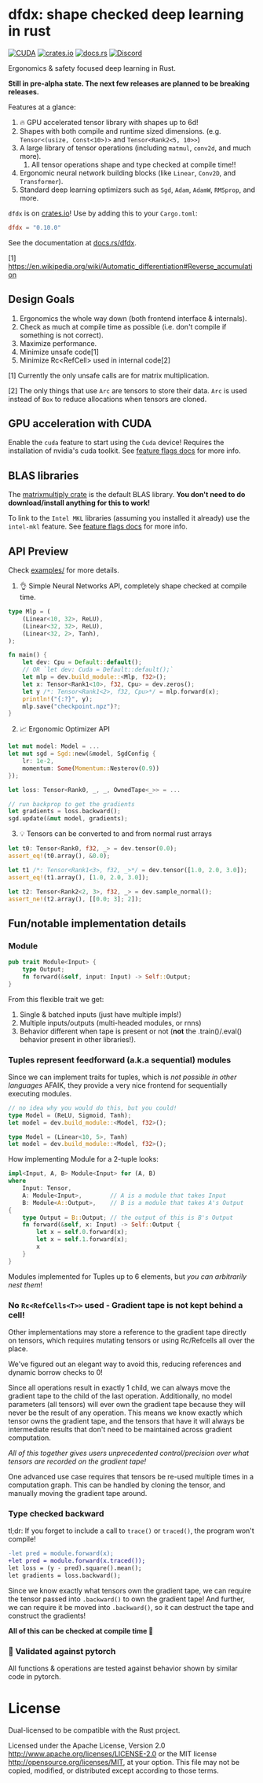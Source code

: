 # dfdx: shape checked deep learning in rust

[![CUDA](https://badgen.net/badge/CUDA/passing/green)](#)
[![crates.io](https://img.shields.io/crates/v/dfdx.svg)](https://crates.io/crates/dfdx)
[![docs.rs](https://img.shields.io/docsrs/dfdx)](https://docs.rs/dfdx)
[![Discord](https://badgen.net/badge/icon/discord?icon=discord&label)](https://discord.gg/AtUhGqBDP5)

Ergonomics & safety focused deep learning in Rust.

**Still in pre-alpha state. The next few releases are planned to be breaking releases.**

Features at a glance:
1. :fire: GPU accelerated tensor library with shapes up to 6d!
2. Shapes with both compile and runtime sized dimensions. (e.g. `Tensor<(usize, Const<10>)>` and `Tensor<Rank2<5, 10>>`)
3. A large library of tensor operations (including `matmul`, `conv2d`, and much more).
    1. All tensor operations shape and type checked at compile time!!
4. Ergonomic neural network building blocks (like `Linear`, `Conv2D`, and `Transformer`).
5. Standard deep learning optimizers such as `Sgd`, `Adam`, `AdamW`, `RMSprop`, and more.

`dfdx` is on [crates.io](https://crates.io/crates/dfdx)! Use by adding this to your `Cargo.toml`:

```toml
dfdx = "0.10.0"
```

See the documentation at [docs.rs/dfdx](https://docs.rs/dfdx).

[1] https://en.wikipedia.org/wiki/Automatic_differentiation#Reverse_accumulation

## Design Goals

1. Ergonomics the whole way down (both frontend interface & internals).
2. Check as much at compile time as possible (i.e. don't compile if something is not correct).
3. Maximize performance.
4. Minimize unsafe code[1]
5. Minimize Rc<RefCell<T>> used in internal code[2]

[1] Currently the only unsafe calls are for matrix multiplication.

[2] The only things that use `Arc` are tensors to store their data. `Arc` is used instead of `Box` to reduce
allocations when tensors are cloned.

## GPU acceleration with CUDA

Enable the `cuda` feature to start using the `Cuda` device! Requires the installation of nvidia's cuda toolkit. See [feature flags docs](https://docs.rs/dfdx/latest/dfdx/feature_flags/index.html) for more info.

## BLAS libraries

The [matrixmultiply crate](https://crates.io/crates/matrixmultiply) is the default BLAS library. **You don't need
to do download/install anything for this to work!**

To link to the `Intel MKL` libraries (assuming you installed it already) use the `intel-mkl` feature. See [feature flags docs](https://docs.rs/dfdx/latest/dfdx/feature_flags/index.html) for more info.

## API Preview

Check [examples/](examples/) for more details.

1. 👌 Simple Neural Networks API, completely shape checked at compile time.

```rust
type Mlp = (
    (Linear<10, 32>, ReLU),
    (Linear<32, 32>, ReLU),
    (Linear<32, 2>, Tanh),
);

fn main() {
    let dev: Cpu = Default::default();
    // OR `let dev: Cuda = Default::default();`
    let mlp = dev.build_module::<Mlp, f32>();
    let x: Tensor<Rank1<10>, f32, Cpu> = dev.zeros();
    let y /*: Tensor<Rank1<2>, f32, Cpu>*/ = mlp.forward(x);
    println!("{:?}", y);
    mlp.save("checkpoint.npz")?;
}
```

2. 📈 Ergonomic Optimizer API

```rust
let mut model: Model = ...
let mut sgd = Sgd::new(&model, SgdConfig {
    lr: 1e-2,
    momentum: Some(Momentum::Nesterov(0.9))
});

let loss: Tensor<Rank0, _, _, OwnedTape<_>> = ...

// run backprop to get the gradients
let gradients = loss.backward();
sgd.update(&mut model, gradients);
```

3. 💡 Tensors can be converted to and from normal rust arrays
```rust
let t0: Tensor<Rank0, f32, _> = dev.tensor(0.0);
assert_eq!(t0.array(), &0.0);

let t1 /*: Tensor<Rank1<3>, f32, _>*/ = dev.tensor([1.0, 2.0, 3.0]);
assert_eq!(t1.array(), [1.0, 2.0, 3.0]);

let t2: Tensor<Rank2<2, 3>, f32, _> = dev.sample_normal();
assert_ne!(t2.array(), [[0.0; 3]; 2]);
```

## Fun/notable implementation details

### Module

```rust
pub trait Module<Input> {
    type Output;
    fn forward(&self, input: Input) -> Self::Output;
}
```

From this flexible trait we get:
1. Single & batched inputs (just have multiple impls!)
2. Multiple inputs/outputs (multi-headed modules, or rnns)
3. Behavior different when tape is present or not (**not** the .train()/.eval() behavior present in other libraries!).

### Tuples represent feedforward (a.k.a sequential) modules

Since we can implement traits for tuples, which is *not possible in other languages* AFAIK, they provide a very nice frontend
for sequentially executing modules.

```rust
// no idea why you would do this, but you could!
type Model = (ReLU, Sigmoid, Tanh);
let model = dev.build_module::<Model, f32>();
```

```rust
type Model = (Linear<10, 5>, Tanh)
let model = dev.build_module::<Model, f32>();
```

How implementing Module for a 2-tuple looks:
```rust
impl<Input, A, B> Module<Input> for (A, B)
where
    Input: Tensor,
    A: Module<Input>,        // A is a module that takes Input
    B: Module<A::Output>,    // B is a module that takes A's Output
{
    type Output = B::Output; // the output of this is B's Output
    fn forward(&self, x: Input) -> Self::Output {
        let x = self.0.forward(x);
        let x = self.1.forward(x);
        x
    }
}
```

Modules implemented for Tuples up to 6 elements, but *you can arbitrarily nest them*!

### No `Rc<RefCells<T>>` used - Gradient tape is not kept behind a cell!

Other implementations may store a reference to the gradient tape directly on tensors, which requires mutating tensors or using Rc/Refcells all over the place.

We've figured out an elegant way to avoid this, reducing references and dynamic borrow checks to 0!

Since all operations result in exactly 1 child, we can always move the gradient tape to the child of the last operation. Additionally, no model parameters (all tensors) will ever own the gradient tape because they will never be the result of any operation. This means we know exactly which tensor owns the gradient tape, and the tensors that have it will always be intermediate results that don't need to be maintained across gradient computation.

*All of this together gives users unprecedented control/precision over what tensors are recorded on the gradient tape!*

One advanced use case requires that tensors be re-used multiple times in a computation graph.
This can be handled by cloning the tensor, and manually moving the gradient tape around.

### Type checked backward

tl;dr: If you forget to include a call to `trace()` or `traced()`, the program won't compile!

```diff
-let pred = module.forward(x);
+let pred = module.forward(x.traced());
let loss = (y - pred).square().mean();
let gradients = loss.backward();
```

Since we know exactly what tensors own the gradient tape, we can require the tensor passed into `.backward()` to own the gradient tape!
And further, we can require it be moved into `.backward()`, so it can destruct the tape and construct the gradients!

__All of this can be checked at compile time 🎉__

### 📄 Validated against pytorch

All functions & operations are tested against behavior shown by similar code in pytorch.

# License

Dual-licensed to be compatible with the Rust project.

Licensed under the Apache License, Version 2.0 http://www.apache.org/licenses/LICENSE-2.0 or the MIT license http://opensource.org/licenses/MIT, at your option. This file may not be copied, modified, or distributed except according to those terms.

